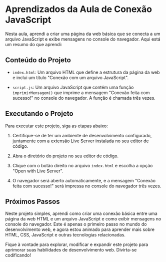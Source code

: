 # Aprendizados da Aula de Conexão JavaScript

Nesta aula, aprendi a criar uma página da web básica que se conecta a um arquivo JavaScript e exibe mensagens no console do navegador. Aqui está um resumo do que aprendi:

## Conteúdo do Projeto

- `index.html`: Um arquivo HTML que define a estrutura da página da web e inclui um título "Conexão com um arquivo JavaScript".

- `script.js`: Um arquivo JavaScript que contém uma função `imprimirMensagem()` que imprime a mensagem "Conexão feita com sucesso!" no console do navegador. A função é chamada três vezes.

## Executando o Projeto

Para executar este projeto, siga as etapas abaixo:

1. Certifique-se de ter um ambiente de desenvolvimento configurado, juntamente com a extensão Live Server instalada no seu editor de código.

2. Abra o diretório do projeto no seu editor de código.

3. Clique com o botão direito no arquivo `index.html` e escolha a opção "Open with Live Server".

4. O navegador será aberto automaticamente, e a mensagem "Conexão feita com sucesso!" será impressa no console do navegador três vezes.

## Próximos Passos

Neste projeto simples, aprendi como criar uma conexão básica entre uma página da web HTML e um arquivo JavaScript e como exibir mensagens no console do navegador. Este é apenas o primeiro passo no mundo do desenvolvimento web, e agora estou animado para aprender mais sobre HTML, CSS, JavaScript e outras tecnologias relacionadas.

Fique à vontade para explorar, modificar e expandir este projeto para aprimorar suas habilidades de desenvolvimento web. Divirta-se codificando!

